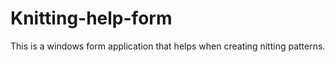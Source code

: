 # Knitting-help-form
 This is a windows form application that helps when creating nitting patterns.
